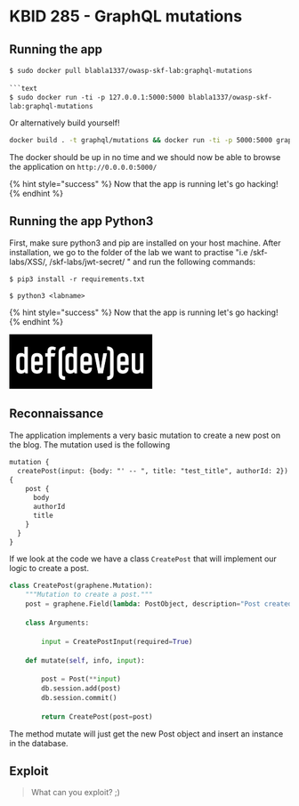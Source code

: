 # KBID 285 - GraphQL mutations

## Running the app

```
$ sudo docker pull blabla1337/owasp-skf-lab:graphql-mutations

```text
$ sudo docker run -ti -p 127.0.0.1:5000:5000 blabla1337/owasp-skf-lab:graphql-mutations
```

Or alternatively build yourself! 

```sh
docker build . -t graphql/mutations && docker run -ti -p 5000:5000 graphql/mutations
```

The docker should be up in no time and we should now be able to browse the application on `http://0.0.0.0:5000/`


{% hint style="success" %}
 Now that the app is running let's go hacking!
{% endhint %}

## Running the app Python3

First, make sure python3 and pip are installed on your host machine.
After installation, we go to the folder of the lab we want to practise 
"i.e /skf-labs/XSS/, /skf-labs/jwt-secret/ " and run the following commands:

```
$ pip3 install -r requirements.txt
```

```
$ python3 <labname>
```

{% hint style="success" %}
 Now that the app is running let's go hacking!
{% endhint %}


![Docker Image and write-up thanks to defev!](.gitbook/assets/logo.defdev.1608z.whtonblk.256.png)


## Reconnaissance

The application implements a very basic mutation to create a new post on the blog. The mutation used is the following

```
mutation {
  createPost(input: {body: "' -- ", title: "test_title", authorId: 2}) {
    post {
      body
      authorId
      title
    }
  }
}

```

If we look at the code we have a class `CreatePost` that will implement our logic to create a post.

```python
class CreatePost(graphene.Mutation):
    """Mutation to create a post."""
    post = graphene.Field(lambda: PostObject, description="Post created by this mutation.")

    class Arguments:
    	
        input = CreatePostInput(required=True)

    def mutate(self, info, input):
        
        post = Post(**input)
        db.session.add(post)
        db.session.commit()
        
        return CreatePost(post=post)
```

The method mutate will just get the new Post object and insert an instance in the database. 

## Exploit

> What can you exploit? ;)



